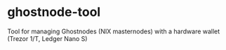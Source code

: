 # ghostnode-tool
Tool for managing Ghostnodes (NIX masternodes) with a hardware wallet (Trezor 1/T, Ledger Nano S)
